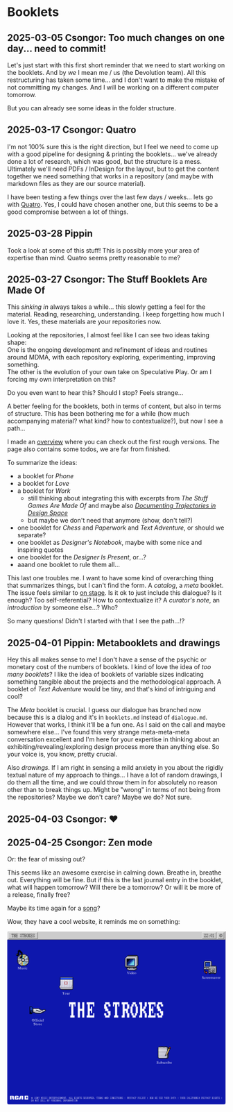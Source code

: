 # Booklets

## 2025-03-05 Csongor: Too much changes on one day... need to commit!

Let's just start with this first short reminder that we need to start working on the booklets. And by *we* I mean me / us (the Devolution team). All this restructuring has taken some time... and I don't want to make the mistake of not committing my changes. And I will be working on a different computer tomorrow. 

But you can already see some ideas in the folder structure.

## 2025-03-17 Csongor: Quatro

I'm not 100% sure this is the right direction, but I feel we need to come up with a good pipeline for designing & printing the booklets... we've already done a lot of research, which was good, but the structure is a mess. Ultimately we'll need PDFs / InDesign for the layout, but to get the content together we need something that works in a repository (and maybe with markdown files as they are our source material).

I have been testing a few things over the last few days / weeks... lets go with [Quatro](https://quarto.org/). Yes, I could have chosen another one, but this seems to be a good compromise between a lot of things. 

## 2025-03-28 Pippin

Took a look at some of this stuff! This is possibly more your area of expertise than mind. Quatro seems pretty reasonable to me?

## 2025-03-27 Csongor: The Stuff Booklets Are Made Of

This *sinking in* always takes a while... this slowly getting a feel for the material. Reading, researching, understanding. I keep forgetting how much I love it. Yes, these materials are your repositories now.

Looking at the repositories, I almost feel like I can see two ideas taking shape:  
One is the ongoing development and refinement of ideas and routines around MDMA, with each repository exploring, experimenting, improving something.  
The other is the evolution of your own take on Speculative Play.
Or am I forcing my own interpretation on this?

Do you even want to hear this? Should I stop? Feels strange…

A better feeling for the booklets, both in terms of content, but also in terms of structure. This has been bothering me for a while (how much accompanying material? what kind? how to contextualize?), but now I see a path...

I made an [overview](/booklets/readme.md) where you can check out the first rough versions. The page also contains some todos, we are far from finished.

To summarize the ideas:

- a booklet for *Phone* 
- a booklet for *Love* 
- a booklet for *Work* 
    - still thinking about integrating this with excerpts from *The Stuff Games Are Made Of* and maybe also [*Documenting Trajectories in Design Space*](https://dl.acm.org/doi/10.1145/3235765.3235767) 
    - but maybe we don't need that anymore (show, don't tell?) 
- one booklet for *Chess* and *Paperwork* and *Text Adventure*, or should we separate? 
- one booklet as *Designer's Notebook*, maybe with some nice and inspiring quotes 
- one booklet for the *Designer Is Present*, or...?
- aaand one booklet to rule them all...

This last one troubles me. I want to have some kind of overarching thing that summarizes things, but I can't find the form. A *catalog*, a *meta* booklet. The issue feels similar to [on stage](onstage.md). Is it ok to just include this dialogue? Is it enough? Too self-referential? How to contextualize it? A *curator's note*, an *introduction* by someone else...? Who?

So many questions! Didn't I started with that I see the path...!?

## 2025-04-01 Pippin: Metabooklets and drawings

Hey this all makes sense to me! I don't have a sense of the psychic or monetary cost of the numbers of booklets. I kind of love the idea of *too many booklets*? I like the idea of booklets of variable sizes indicating something tangible about the projects and the methodological approach. A booklet of *Text Adventure* would be tiny, and that's kind of intriguing and cool?

The *Meta* booklet is crucial. I guess our dialogue has branched now because this is a dialog and it's in `booklets.md` instead of `dialogue.md`. However that works, I think it'll be a fun one. As I said on the call and maybe somewhere else... I've found this very strange meta-meta-meta conversation excellent and I'm here for your expertise in thinking about an exhibiting/revealing/exploring design process more than anything else. So your voice is, you know, pretty crucial.

Also *drawings*. If I am right in sensing a mild anxiety in you about the rigidly textual nature of my approach to things... I have a lot of random drawings, I do them all the time, and we could throw them in for absolutely no reason other than to break things up. Might be "wrong" in terms of not being from the repositories? Maybe we don't care? Maybe we do? Not sure.

## 2025-04-03 Csongor: ❤️

## 2025-04-25 Csongor: Zen mode

Or: the fear of missing out?  

This seems like an awesome exercise in calming down. Breathe in, breathe out. Everything will be fine. But if this is the last journal entry in the booklet, what will happen tomorrow? Will there be a tomorrow? Or will it be more of a release, finally free?

Maybe its time again for a [song](https://www.youtube.com/watch?v=C0qls7b5oAY)?

Wow, they have a cool website, it reminds me on something:

![](./screenshots/Bildschirmfoto%202025-04-25%20um%2022.01.32.png)
